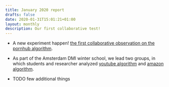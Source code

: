 ```yaml
---
title: January 2020 report
drafts: false
date: 2020-01-31T15:01:21+01:00
layout: monthly
description: Our first collaborative test!
---
```


* A new experiment happen! [the first collaborative observation on the pornhub algorithm](https://pornhub.tracking.exposed/potest/announcement-1).

* As part of the Amsterdam DMI winter school, we lead two groups, in which students and researcher analyzed [youtube algorithm](https://still.to.be.linked) and [amazon algorithm](https://still.to.be.linked).

* TODO few additional things
